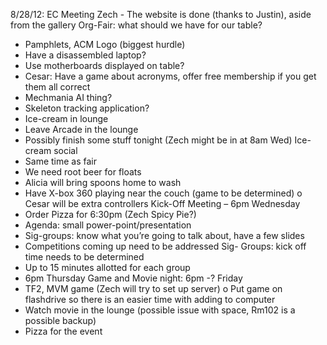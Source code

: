 8/28/12: EC Meeting
Zech - The website is done (thanks to Justin), aside from the gallery
Org-Fair: what should we have for our table?
- Pamphlets, ACM Logo (biggest hurdle)
- Have a disassembled laptop?
- Use motherboards displayed on table?
- Cesar: Have a game about acronyms, offer free membership if you get them all correct
- Mechmania AI thing?
- Skeleton tracking application?
- Ice-cream in lounge
- Leave Arcade in the lounge
- Possibly finish some stuff tonight (Zech might be in at 8am Wed)
Ice-cream social
- Same time as fair
- We need root beer for floats
- Alicia will bring spoons home to wash
- Have X-box 360 playing near the couch (game to be determined)
o Cesar will be extra controllers
Kick-Off Meeting – 6pm Wednesday
- Order Pizza for 6:30pm (Zech Spicy Pie?)
- Agenda: small power-point/presentation
- Sig-groups: know what you’re going to talk about, have a few slides
- Competitions coming up need to be addressed
Sig- Groups: kick off time needs to be determined
- Up to 15 minutes allotted for each group
- 6pm Thursday
Game and Movie night: 6pm -? Friday
- TF2, MVM game (Zech will try to set up server)
o Put game on flashdrive so there is an easier time with adding to computer
- Watch movie in the lounge (possible issue with space, Rm102 is a possible backup)
- Pizza for the event
